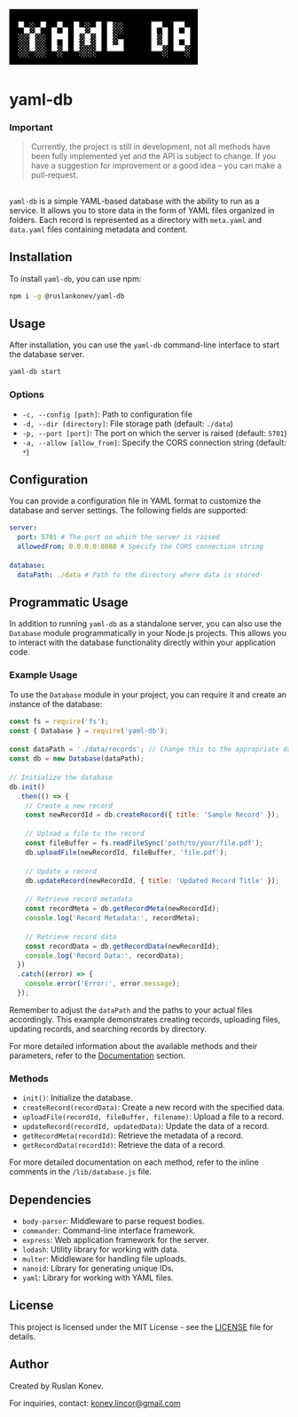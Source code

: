 <h1 style="margin-top: 2rem">
	<img src="./.github/yaml-db.svg" height="100" />
</h1>

# yaml-db

### Important 

>  Currently, the project is still in development, not all methods have been fully implemented yet and the API is subject to change. If you have a suggestion for improvement or a good idea – you can make a pull-request.

## 

`yaml-db` is a simple YAML-based database with the ability to run as a service. It allows you to store data in the form of YAML files organized in folders. Each record is represented as a directory with `meta.yaml` and `data.yaml` files containing metadata and content.

## Installation

To install `yaml-db`, you can use npm:

```bash
npm i -g @ruslankonev/yaml-db
```

## Usage

After installation, you can use the `yaml-db` command-line interface to start the database server.

```bash
yaml-db start
```

### Options

- `-c, --config [path]`: Path to configuration file
- `-d, --dir [directory]`: File storage path (default: `./data`)
- `-p, --port [port]`: The port on which the server is raised (default: `5701`)
- `-a, --allow [allow_from]`: Specify the CORS connection string (default: `*`)

## Configuration

You can provide a configuration file in YAML format to customize the database and server settings. The following fields are supported:

```yaml
server:
  port: 5701 # The port on which the server is raised
  allowedFrom: 0.0.0.0:8080 # Specify the CORS connection string

database:
  dataPath: ./data # Path to the directory where data is stored
```


## Programmatic Usage

In addition to running `yaml-db` as a standalone server, you can also use the `Database` module programmatically in your Node.js projects. This allows you to interact with the database functionality directly within your application code.

### Example Usage

To use the `Database` module in your project, you can require it and create an instance of the database:

```javascript
const fs = require('fs');
const { Database } = require('yaml-db');

const dataPath = './data/records'; // Change this to the appropriate data path
const db = new Database(dataPath);

// Initialize the database
db.init()
  .then(() => {
    // Create a new record
    const newRecordId = db.createRecord({ title: 'Sample Record' });

    // Upload a file to the record
    const fileBuffer = fs.readFileSync('path/to/your/file.pdf');
    db.uploadFile(newRecordId, fileBuffer, 'file.pdf');

    // Update a record
    db.updateRecord(newRecordId, { title: 'Updated Record Title' });

    // Retrieve record metadata
    const recordMeta = db.getRecordMeta(newRecordId);
    console.log('Record Metadata:', recordMeta);

    // Retrieve record data
    const recordData = db.getRecordData(newRecordId);
    console.log('Record Data:', recordData);
  })
  .catch((error) => {
    console.error('Error:', error.message);
  });
```

Remember to adjust the `dataPath` and the paths to your actual files accordingly. This example demonstrates creating records, uploading files, updating records, and searching records by directory.

For more detailed information about the available methods and their parameters, refer to the [Documentation](#methods) section.

### Methods

- `init()`: Initialize the database.
- `createRecord(recordData)`: Create a new record with the specified data.
- `uploadFile(recordId, fileBuffer, filename)`: Upload a file to a record.
- `updateRecord(recordId, updatedData)`: Update the data of a record.
- `getRecordMeta(recordId)`: Retrieve the metadata of a record.
- `getRecordData(recordId)`: Retrieve the data of a record.

For more detailed documentation on each method, refer to the inline comments in the `/lib/database.js` file.


## Dependencies

- `body-parser`: Middleware to parse request bodies.
- `commander`: Command-line interface framework.
- `express`: Web application framework for the server.
- `lodash`: Utility library for working with data.
- `multer`: Middleware for handling file uploads.
- `nanoid`: Library for generating unique IDs.
- `yaml`: Library for working with YAML files.

## License

This project is licensed under the MIT License - see the [LICENSE](LICENSE) file for details.

## Author

Created by Ruslan Konev.

For inquiries, contact: konev.lincor@gmail.com
